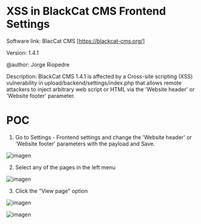 # XSS in BlackCat CMS Frontend Settings

Software link: BlacCat CMS [https://blackcat-cms.org/]

Version: 1.4.1

@author: Jorge Riopedre

Description: BlackCat CMS 1.4.1 is affected by a Cross-site scripting (XSS) vulnerability in upload/backend/settings/index.php that allows remote attackers to inject arbitrary web script or HTML via the 'Website header' or 'Website footer' parameter.

# POC

1. Go to Settings - Frontend settings and change the 'Website header' or 'Website footer' parameters with the payload and Save.

![imagen](https://github.com/Gi0rgi0R/xss_frontend_settings_blackcat_cms_1.4.1/assets/145793179/9987fb23-98e3-4b93-8e38-e4610c019590)

2. Select any of the pages in the left menu

![imagen](https://github.com/Gi0rgi0R/xss_frontend_settings_blackcat_cms_1.4.1/assets/145793179/19e43c68-7568-4254-95d0-6111ea5b8c9c)

3. Click the "View page" option

![imagen](https://github.com/Gi0rgi0R/xss_frontend_settings_blackcat_cms_1.4.1/assets/145793179/4804ce1f-9081-447a-98bd-a327ccfd5d8d)

![imagen](https://github.com/Gi0rgi0R/xss_frontend_settings_blackcat_cms_1.4.1/assets/145793179/36d96d67-04d2-4d13-b0e8-b4657b63bab4)




